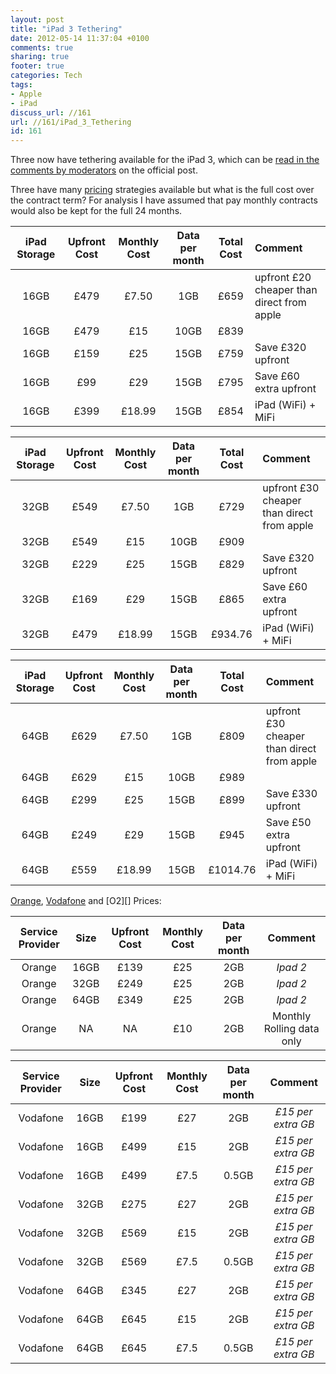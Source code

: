 ```yaml
---
layout: post
title: "iPad 3 Tethering"
date: 2012-05-14 11:37:04 +0100 
comments: true
sharing: true
footer: true
categories: Tech
tags:
- Apple
- iPad
discuss_url: //161
url: //161/iPad_3_Tethering
id: 161
---
```

Three now have tethering available for the iPad 3, which can be [read in the comments by moderators][Three] on the official post.

Three have many [pricing][] strategies available but what is the full cost over the contract term? For analysis I have assumed that pay monthly contracts would also be kept for the full 24 months.

| iPad Storage | Upfront Cost | Monthly Cost | Data per month | Total Cost | Comment |
|:-:|:-:|:-:|:-:|:-:|:-|
| 16GB | £479 | £7.50  |  1GB | £659 | upfront £20 cheaper than direct from apple |
| 16GB | £479 | £15    | 10GB | £839 | |
| 16GB | £159 | £25    | 15GB | £759 | Save £320 upfront |
| 16GB | £99  | £29    | 15GB | £795 | Save £60 extra upfront |
| 16GB | £399 | £18.99 | 15GB | £854 | iPad (WiFi) + MiFi |

| iPad Storage | Upfront Cost | Monthly Cost | Data per month | Total Cost | Comment |
|:-:|:-:|:-:|:-:|:-:|:-|
| 32GB | £549 | £7.50  |  1GB | £729 | upfront £30 cheaper than direct from apple |
| 32GB | £549 | £15    | 10GB | £909 | |
| 32GB | £229 | £25    | 15GB | £829 | Save £320 upfront |
| 32GB | £169 | £29    | 15GB | £865 | Save £60 extra upfront |
| 32GB | £479 | £18.99 | 15GB | £934.76 | iPad (WiFi) + MiFi |

| iPad Storage | Upfront Cost | Monthly Cost | Data per month | Total Cost | Comment |
|:-:|:-:|:-:|:-:|:-:|:-|
| 64GB | £629 | £7.50  |  1GB | £809 | upfront £30 cheaper than direct from apple |
| 64GB | £629 | £15    | 10GB | £989 | |
| 64GB | £299 | £25    | 15GB | £899 | Save £330 upfront |
| 64GB | £249 | £29    | 15GB | £945 | Save £50 extra upfront |
| 64GB | £559 | £18.99 | 15GB | £1014.76 | iPad (WiFi) + MiFi |

[Orange][], [Vodafone][] and [O2][] Prices:

| Service Provider | Size | Upfront Cost | Monthly Cost | Data per month | Comment |
|:-:|:-:|:-:|:-:|:-:|:-:|
| Orange | 16GB | £139 | £25 | 2GB | *Ipad 2* |
| Orange | 32GB | £249 | £25 | 2GB | *Ipad 2* |
| Orange | 64GB | £349 | £25 | 2GB | *Ipad 2* |
| Orange | NA   | NA   | £10 | 2GB | Monthly Rolling data only |

| Service Provider | Size | Upfront Cost | Monthly Cost | Data per month | Comment |
|:-:|:-:|:-:|:-:|:-:|:-:|
| Vodafone | 16GB | £199 | £27  |    2GB | *£15 per extra GB* |
| Vodafone | 16GB | £499 | £15  |    2GB | *£15 per extra GB* |
| Vodafone | 16GB | £499 | £7.5 | 0.5GB | *£15 per extra GB* |
| Vodafone | 32GB | £275 | £27  |    2GB | *£15 per extra GB* |
| Vodafone | 32GB | £569 | £15  |    2GB | *£15 per extra GB* |
| Vodafone | 32GB | £569 | £7.5 | 0.5GB | *£15 per extra GB* |
| Vodafone | 64GB | £345 | £27  |    2GB | *£15 per extra GB* |
| Vodafone | 64GB | £645 | £15  |    2GB | *£15 per extra GB* |
| Vodafone | 64GB | £645 | £7.5 | 0.5GB | *£15 per extra GB* |


[Three]: http://blog.three.co.uk/2012/03/16/the-new-ipad-now-available-on-three/
[pricing]: http://www.three.co.uk/Store/Mobile_Broadband/iPad/The_new_iPad

[Orange]: http://shop.orange.co.uk/ipad/
[Vodafone]: 
[O2]: 
